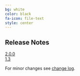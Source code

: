 ```yaml
---
bg: white
color: black
fa-icon: file-text
style: center
---
```

## Release Notes

[2.0.0](https://github.com/awaitility/awaitility/wiki/ReleaseNotes20)<br>
[1.3](https://github.com/awaitility/awaitility/wiki/ReleaseNotes13)  <br>

For minor changes see [change log](https://raw.githubusercontent.com/awaitility/awaitility/master/changelog.txt).